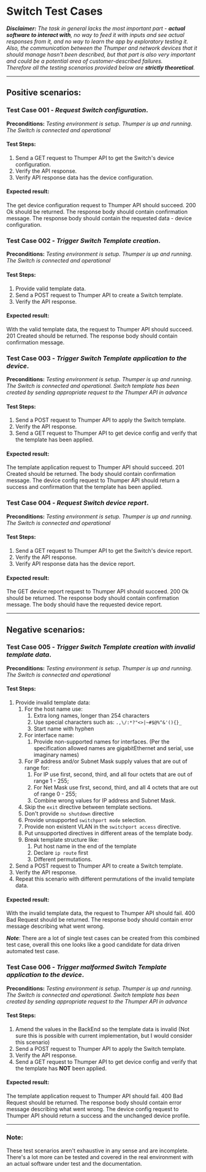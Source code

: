 # Switch Test Cases 

**_Disclaimer:_** _The task in general lacks the most important part - **actual software to interact with**, no way to feed it with inputs and see actual responses from it, and no way to learn the app by exploratory testing it. Also, the communication between the Thumper and network devices that it should manage hasn't been described, but that part is also very important and could be a potential area of customer-described failures._  
_Therefore all the testing scenarios provided below are **strictly theoretical**._

---  

## Positive scenarios:


### Test Case 001 - _Request Switch configuration_. 

**Preconditions:** _Testing environment is setup. Thumper is up and running. The Switch is connected and operational_  

#### Test Steps:  
1. Send a GET request to Thumper API to get the Switch's device configuration.  
2. Verify the API response.
3. Verify API response data has the device configuration.

#### Expected result:  
The get device configuration request to Thumper API should succeed. 200 Ok should be returned. The response body should contain confirmation message. The response body should contain the requested data - device configuration. 



### Test Case 002 - _Trigger Switch Template creation_. 

**Preconditions:** _Testing environment is setup. Thumper is up and running. The Switch is connected and operational_  

#### Test Steps:  
1. Provide valid template data.
2. Send a POST request to Thumper API to create a Switch template.  
3. Verify the API response.

#### Expected result:  
With the valid template data, the request to Thumper API should succeed. 201 Created should be returned. The response body should contain confirmation message. 



### Test Case 003 - _Trigger Switch Template application to the device_. 

**Preconditions:** _Testing environment is setup. Thumper is up and running. The Switch is connected and operational. Switch template has been created by sending appropriate request to the Thumper API in advance_  

#### Test Steps:  
1. Send a POST request to Thumper API to apply the Switch template.  
2. Verify the API response.
3. Send a GET request to Thumper API to get device config and verify that the template has been applied. 

#### Expected result:  
The template application request to Thumper API should succeed. 201 Created should be returned. The body should contain confirmation message. The device config request to Thumper API should return a success and confirmation that the template 
has been applied.



### Test Case 004 - _Request Switch device report_. 

**Preconditions:** _Testing environment is setup. Thumper is up and running. The Switch is connected and operational_  

#### Test Steps:  
1. Send a GET request to Thumper API to get the Switch's device report.  
2. Verify the API response.
3. Verify API response data has the device report.

#### Expected result:  
The GET device report request to Thumper API should succeed. 200 Ok should be returned. The response body should contain confirmation message. The body should have the requested device report. 


---
## Negative scenarios:


### Test Case 005 - _Trigger Switch Template creation with invalid template data_. 

**Preconditions:** _Testing environment is setup. Thumper is up and running. The Switch is connected and operational_  

#### Test Steps:  
1. Provide invalid template data:
    1. For the host name use:
        1. Extra long names, longer than 254 characters
        2. Use special characters such as: `.,\/:*?"<>|~#$@%^&'(){}_`
        3. Start name with hyphen 
    2. For interface name:
        1. Provide non-supported names for interfaces. 
        (Per the specification allowed names are gigabitEthernet and serial, use imaginary names)  
    3. For IP address and/or Subnet Mask supply values that are out of range for:
        1. For IP use first, second, third, and all four octets that are out of range 1 - 255;   
        2. For Net Mask use first, second, third, and all 4 octets that are out of range 0 - 255;  
        3. Combine wrong values for IP address and Subnet Mask.
    4. Skip the `exit` directive between template sections. 
    5. Don't provide `no shutdown` directive 
    6. Provide unsupported `switchport mode` selection. 
    7. Provide non existent VLAN in the `switchport access` directive. 
    8. Put unsupported directives in different areas of the template body.
    9. Break template structure like: 
        1. Put host name in the end of the template
        2. Declare `ip route` first
        3. Different permutations.
2. Send a POST request to Thumper API to create a Switch template.  
3. Verify the API response.
4. Repeat this scenario with different permutations of the invalid template data.

#### Expected result:  
With the invalid template data, the request to Thumper API should fail. 400 Bad Request should be returned. The response body should contain error message describing what went wrong. 

**_Note_**: There are a lot of single test cases can be created from this combined test case, overall this one looks like a good candidate for data driven automated test case.  


### Test Case 006 - _Trigger malformed Switch Template application to the device_. 

**Preconditions:** _Testing environment is setup. Thumper is up and running. The Switch is connected and operational. Switch template has been created by sending appropriate request to the Thumper API in advance_  

#### Test Steps:  
1. Amend the values in the BackEnd so the template data is invalid
  (Not sure this is possible with current implementation, but I would consider this scenario)
2. Send a POST request to Thumper API to apply the Switch template.   
3. Verify the API response.
4. Send a GET request to Thumper API to get device config and verify that the template has **NOT** been applied. 

#### Expected result:  
The template application request to Thumper API should fail. 400 Bad Request should be returned. The response body should contain error message describing what went wrong. The device config request to Thumper API should return a success and the unchanged device profile.


---
### Note: 

These test scenarios aren't exhaustive in any sense and are incomplete. There's a lot more can be tested and covered in the real environment with an actual software under test and the documentation. 